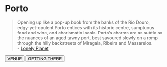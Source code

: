 # Porto

> Opening up like a pop-up book from the banks of the Rio Douro, edgy-yet-opulent Porto entices with its historic centre, sumptuous food and wine, and charismatic locals. Porto’s charms are as subtle as the nuances of an aged tawny port, best savoured slowly on a romp through the hilly backstreets of Miragaia, Ribeira and Massarelos. <br/>
> \- [Lonely Planet](https://www.lonelyplanet.com/portugal/the-north/porto/?target="_blank")

<button class="btn">VENUE</button>
<button class="btn">GETTING THERE</button>
